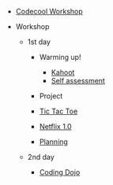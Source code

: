 * [Codecool Workshop](README.md)

* Workshop

  * 1st day

    * Warming up!  

      * [Kahoot](workshop/3-kahoot.md)
	  * [Self assessment](workshop/4-self-assessment.md)

	* Project

    * [Tic Tac Toe](workshop/tic-tac-toe.md)
    * [Netflix 1.0](workshop/netflix.md)
    * [Planning](workshop/planning.md)
  * 2nd day

    * [Coding Dojo](workshop/10-coding-dojo.md)
